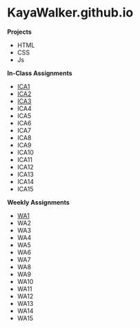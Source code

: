 # KayaWalker.github.io

**Projects**
* HTML
* CSS
* Js

**In-Class Assignments**
* [ICA1](/ica/ICA1.pdf)
* [ICA2](/ica/ICA2.pdf)
* <a href="https://kayawalker.github.io/ica/ica3a.html">ICA3</a>
* ICA4
* ICA5
* ICA6
* ICA7
* ICA8
* ICA9
* ICA10
* ICA11
* ICA12
* ICA13
* ICA14
* ICA15

**Weekly Assignments**
* <a href="https://kayawalker.github.io/wa/wa1.html">WA1</a>
* WA2
* WA3
* WA4
* WA5
* WA6
* WA7
* WA8
* WA9
* WA10
* WA11
* WA12
* WA13
* WA14
* WA15